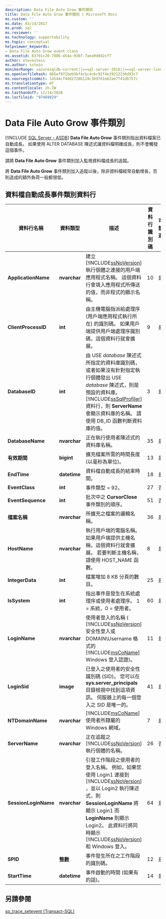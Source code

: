 ```yaml
---
description: Data File Auto Grow 事件類別
title: Data File Auto Grow 事件類別 | Microsoft Docs
ms.custom: ''
ms.date: 03/14/2017
ms.prod: sql
ms.reviewer: ''
ms.technology: supportability
ms.topic: conceptual
helpviewer_keywords:
- Data File Auto Grow event class
ms.assetid: 63701c20-7886-454a-936f-7aea9d042cf7
author: stevestein
ms.author: sstein
monikerRange: =azuresqldb-current||>=sql-server-2016||>=sql-server-linux-2017||=azuresqldb-mi-current
ms.openlocfilehash: 885ef971beb5bf4cbc4c6c92f4e29212236d93c7
ms.sourcegitcommit: 1a544cf4dd2720b124c3697d1e62ae7741db757c
ms.translationtype: HT
ms.contentlocale: zh-TW
ms.lasthandoff: 12/14/2020
ms.locfileid: "97469829"
---
```

# <a name="data-file-auto-grow-event-class"></a>Data File Auto Grow 事件類別
[!INCLUDE [SQL Server - ASDB](../../includes/applies-to-version/sql-asdb.md)]
  **Data File Auto Grow** 事件類別指出資料檔案已自動成長。 如果使用 ALTER DATABASE 陳述式讓資料檔明確成長，則不會觸發這個事件。  
  
 請將 **Data File Auto Grow** 事件類別加入監視資料檔成長的追蹤。  
  
 將 **Data File Auto Grow** 事件類別加入追蹤以後，除非資料檔經常自動增長，否則造成的額外負荷一般都很低。  
  
## <a name="data-file-auto-grow-event-class-data-columns"></a>資料檔自動成長事件類別資料行  
  
|資料行名稱|資料類型|描述|資料行識別碼|可篩選|  
|----------------------|---------------|-----------------|---------------|----------------|  
|**ApplicationName**|**nvarchar**|建立 [!INCLUDE[ssNoVersion](../../includes/ssnoversion-md.md)]執行個體之連接的用戶端應用程式名稱。 這個資料行會填入應用程式所傳送的值，而非程式的顯示名稱。|10|是|  
|**ClientProcessID**|**int**|由主機電腦指派給處理序 (用戶端應用程式執行所在) 的識別碼。 如果用戶端提供用戶端處理序識別碼，這個資料行就會擴展。|9|是|  
|**DatabaseID**|**int**|由 USE *database* 陳述式所指定的資料庫識別碼，或者如果沒有針對指定執行個體發出 USE *database* 陳述式，則是預設的資料庫。 [!INCLUDE[ssSqlProfiler](../../includes/sssqlprofiler-md.md)] 資料行，則 **ServerName** 會顯示資料庫的名稱。 請使用 DB_ID 函數判斷資料庫的值。|3|是|  
|**DatabaseName**|**nvarchar**|正在執行使用者陳述式的資料庫名稱。|35|是|  
|**有效期間**|**bigint**|擴充檔案所需的時間長度 (以毫秒為單位)。|13|是|  
|**EndTime**|**datetime**|資料檔自動成長的結束時間。|18|是|  
|**EventClass**|**int**|事件類型 = 92。|27|否|  
|**EventSequence**|**int**|批次中之 **CursorClose** 事件類別的順序。|51|否|  
|**檔案名稱**|**nvarchar**|所擴充之檔案的邏輯名稱。|36|是|  
|**HostName**|**nvarchar**|執行用戶端的電腦名稱。 如果用戶端提供主機名稱，這個資料行就會擴展。 若要判斷主機名稱，請使用 HOST_NAME 函數。|8|是|  
|**IntegerData**|**int**|檔案增加 8 KB 分頁的數目。|25|是|  
|**IsSystem**|**int**|指出事件是發生在系統處理序或使用者處理序。 1 = 系統，0 = 使用者。|60|是|  
|**LoginName**|**nvarchar**|使用者登入的名稱 ( [!INCLUDE[ssNoVersion](../../includes/ssnoversion-md.md)] 安全性登入或 DOMAIN\Username 格式的 [!INCLUDE[msCoName](../../includes/msconame-md.md)] Windows 登入認證)。|11|是|  
|**LoginSid**|**image**|已登入之使用者的安全性識別碼 (SID)。 您可以在 **sys.server_principals** 目錄檢視中找到這項資訊。 伺服器上的每一個登入之 SID 是唯一的。|41|是|  
|**NTDomainName**|**nvarchar**|[!INCLUDE[msCoName](../../includes/msconame-md.md)] 使用者所隸屬的 Windows 網域。|7|是|  
|**ServerName**|**nvarchar**|正在追蹤之 [!INCLUDE[ssNoVersion](../../includes/ssnoversion-md.md)] 執行個體的名稱。|26|否|  
|**SessionLoginName**|**nvarchar**|引發工作階段之使用者的登入名稱。 例如，如果您使用 Login1 連接到 [!INCLUDE[ssNoVersion](../../includes/ssnoversion-md.md)] ，並以 Login2 執行陳述式，則 **SessionLoginName** 將顯示 Login1 而 **LoginName** 則顯示 Login2。 此資料行將同時顯示 [!INCLUDE[ssNoVersion](../../includes/ssnoversion-md.md)] 和 Windows 登入。|64|是|  
|**SPID**|**整數**|事件發生所在之工作階段的識別碼。|12|是|  
|**StartTime**|**datetime**|事件啟動的時間 (如果有的話)。|14|是|  
  
## <a name="see-also"></a>另請參閱  
 [sp_trace_setevent &#40;Transact-SQL&#41;](../../relational-databases/system-stored-procedures/sp-trace-setevent-transact-sql.md)  
  
  
